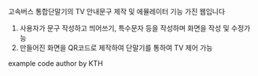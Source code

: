 고속버스 통합단말기의 TV 안내문구 제작 및 에뮬레이터 기능 가진 웹입니다 

1. 사용자가 문구 작성하고 띄어쓰기, 특수문자 등을 작성하며 화면을 작성 및 수정가능
2. 만들어진 화면을 QR코드로 제작하여 단말기를 통하여 TV 제어 가능 


example code 
author by KTH
